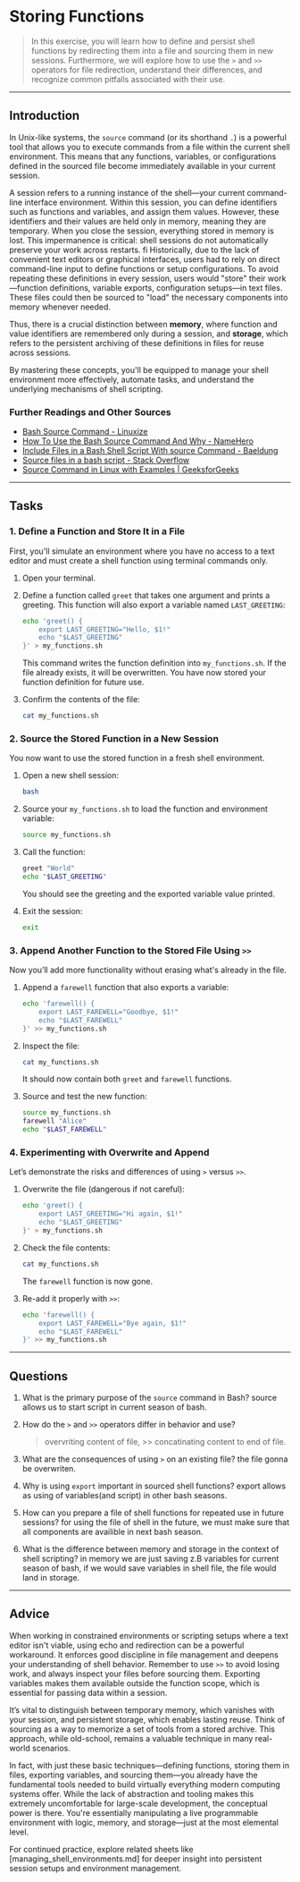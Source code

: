 <!---
{
  "id": "e2b7c9f1-4d2a-4a3e-9f1b-2c3d4e5f6a7b",
  "depends_on": [],
  "author": "Exercise Sheet Assistant",
  "first_used": "2025-05-08",
  "keywords": ["bash", "source", "functions", "shell scripting", "redirection"]
}
--->

# Storing Functions

> In this exercise, you will learn how to define and persist shell functions by redirecting them into a file and sourcing them in new sessions. Furthermore, we will explore how to use the `>` and `>>` operators for file redirection, understand their differences, and recognize common pitfalls associated with their use.

---

## Introduction

In Unix-like systems, the `source` command (or its shorthand `.`) is a powerful tool that allows you to execute commands from a file within the current shell environment. This means that any functions, variables, or configurations defined in the sourced file become immediately available in your current session.

A session refers to a running instance of the shell—your current command-line interface environment. Within this session, you can define identifiers such as functions and variables, and assign them values. However, these identifiers and their values are held only in memory, meaning they are temporary. When you close the session, everything stored in memory is lost. This impermanence is critical: shell sessions do not automatically preserve your work across restarts.
fi
Historically, due to the lack of convenient text editors or graphical interfaces, users had to rely on direct command-line input to define functions or setup configurations. To avoid repeating these definitions in every session, users would "store" their work—function definitions, variable exports, configuration setups—in text files. These files could then be sourced to "load" the necessary components into memory whenever needed.

Thus, there is a crucial distinction between **memory**, where function and value identifiers are remembered only during a session, and **storage**, which refers to the persistent archiving of these definitions in files for reuse across sessions.

By mastering these concepts, you'll be equipped to manage your shell environment more effectively, automate tasks, and understand the underlying mechanisms of shell scripting.

### Further Readings and Other Sources

* [Bash Source Command - Linuxize](https://linuxize.com/post/bash-source-command/)
* [How To Use the Bash Source Command And Why - NameHero](https://www.namehero.com/blog/how-to-use-the-bash-source-command-and-why/)
* [Include Files in a Bash Shell Script With source Command - Baeldung](https://www.baeldung.com/linux/source-include-files)
* [Source files in a bash script - Stack Overflow](https://stackoverflow.com/questions/16011245/source-files-in-a-bash-script)
* [Source Command in Linux with Examples | GeeksforGeeks](https://www.geeksforgeeks.org/source-command-in-linux-with-examples/)

---

## Tasks

### 1. Define a Function and Store It in a File

First, you'll simulate an environment where you have no access to a text editor and must create a shell function using terminal commands only.

1. Open your terminal.

2. Define a function called `greet` that takes one argument and prints a greeting. This function will also export a variable named `LAST_GREETING`:

   ```bash
   echo 'greet() {
       export LAST_GREETING="Hello, $1!"
       echo "$LAST_GREETING"
   }' > my_functions.sh
   ```

   This command writes the function definition into `my_functions.sh`. If the file already exists, it will be overwritten. You have now stored your function definition for future use.

3. Confirm the contents of the file:

   ```bash
   cat my_functions.sh
   ```

### 2. Source the Stored Function in a New Session

You now want to use the stored function in a fresh shell environment.

1. Open a new shell session:

   ```bash
   bash
   ```

2. Source your `my_functions.sh` to load the function and environment variable:

   ```bash
   source my_functions.sh
   ```

3. Call the function:

   ```bash
   greet "World"
   echo "$LAST_GREETING"
   ```

   You should see the greeting and the exported variable value printed.

4. Exit the session:

   ```bash
   exit
   ```

### 3. Append Another Function to the Stored File Using `>>`

Now you’ll add more functionality without erasing what's already in the file.

1. Append a `farewell` function that also exports a variable:

   ```bash
   echo 'farewell() {
       export LAST_FAREWELL="Goodbye, $1!"
       echo "$LAST_FAREWELL"
   }' >> my_functions.sh
   ```

2. Inspect the file:

   ```bash
   cat my_functions.sh
   ```

   It should now contain both `greet` and `farewell` functions.

3. Source and test the new function:

   ```bash
   source my_functions.sh
   farewell "Alice"
   echo "$LAST_FAREWELL"
   ```

### 4. Experimenting with Overwrite and Append

Let’s demonstrate the risks and differences of using `>` versus `>>`.

1. Overwrite the file (dangerous if not careful):

   ```bash
   echo 'greet() {
       export LAST_GREETING="Hi again, $1!"
       echo "$LAST_GREETING"
   }' > my_functions.sh
   ```

2. Check the file contents:

   ```bash
   cat my_functions.sh
   ```

   The `farewell` function is now gone.

3. Re-add it properly with `>>`:

   ```bash
   echo 'farewell() {
       export LAST_FAREWELL="Bye again, $1!"
       echo "$LAST_FAREWELL"
   }' >> my_functions.sh
   ```

---

## Questions

1. What is the primary purpose of the `source` command in Bash?
   source allows us to start script in current season of bash.
   
3. How do the `>` and `>>` operators differ in behavior and use?
   > overvriting content of file, >> concatinating content to end of file.
   > 
5. What are the consequences of using `>` on an existing file?
   the file gonna be overwriten.
   
7. Why is using `export` important in sourced shell functions?
   export allows as using of variables(and script) in other bash seasons.
   
9. How can you prepare a file of shell functions for repeated use in future sessions?
    for using the file of shell in the future, we must make sure that all components are availible in next bash season.
   
11. What is the difference between memory and storage in the context of shell scripting?
    in memory we are just saving z.B variables for current season of bash, if we would save variables in shell file, the file would land in storage.

---

## Advice

When working in constrained environments or scripting setups where a text editor isn't viable, using echo and redirection can be a powerful workaround. It enforces good discipline in file management and deepens your understanding of shell behavior. Remember to use `>>` to avoid losing work, and always inspect your files before sourcing them. Exporting variables makes them available outside the function scope, which is essential for passing data within a session.

It’s vital to distinguish between temporary memory, which vanishes with your session, and persistent storage, which enables lasting reuse. Think of sourcing as a way to memorize a set of tools from a stored archive. This approach, while old-school, remains a valuable technique in many real-world scenarios.

In fact, with just these basic techniques—defining functions, storing them in files, exporting variables, and sourcing them—you already have the fundamental tools needed to build virtually everything modern computing systems offer. While the lack of abstraction and tooling makes this extremely uncomfortable for large-scale development, the conceptual power is there. You're essentially manipulating a live programmable environment with logic, memory, and storage—just at the most elemental level.

For continued practice, explore related sheets like \[managing\_shell\_environments.md] for deeper insight into persistent session setups and environment management.
